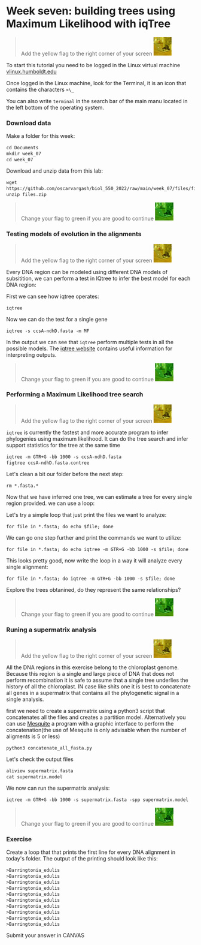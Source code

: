 # Week seven: building trees using Maximum Likelihood with iqTree

> Add the yellow flag to the right corner of your screen ![](img/yellow.jpeg)

To start this tutorial you need to be logged in the Linux virtual machine
[vlinux.humboldt.edu](https://vlinux.humboldt.edu/)

Once logged in the Linux machine, look for the Terminal, it is an icon that contains the characters `>\_`

You can also write `terminal` in the search bar of the main manu located in the left bottom of the operating system.

### Download data

Make a folder for this week:

```
cd Documents
mkdir week_07
cd week_07
```

Download and unzip data from this lab:

```
wget https://github.com/oscarvargash/biol_550_2022/raw/main/week_07/files/files.zip
unzip files.zip
```

> Change your flag to green if you are good to continue ![](img/green.jpeg)

### Testing models of evolution in the alignments

> Add the yellow flag to the right corner of your screen ![](img/yellow.jpeg)

Every DNA region can be modeled using different DNA models of subsitition, we can perform a test in IQtree to infer the best model for each DNA region:

First we can see how iqtree operates:

```
iqtree
```

Now we can do the test for a single gene

```
iqtree -s ccsA-ndhD.fasta -m MF
```

In the output we can see that `iqtree` perform multiple tests in all the possible models. The [iqtree website](http://www.iqtree.org/doc/) contains useful information for interpreting outputs.

> Change your flag to green if you are good to continue ![](img/green.jpeg)

### Performing a Maximum Likelihood tree search

> Add the yellow flag to the right corner of your screen ![](img/yellow.jpeg)

`iqtree` is currently the fastest and more accurate program to infer phylogenies using maximum likelihood. It can do the tree search and infer support statistics for the tree at the same time

```
iqtree -m GTR+G -bb 1000 -s ccsA-ndhD.fasta
figtree ccsA-ndhD.fasta.contree
```

Let's clean a bit our folder before the next step:

```
rm *.fasta.*
```

Now that we have inferred one tree, we can estimate a tree for every single region provided. we can use a loop:

Let's try a simple loop that just print the files we want to analyze:

```
for file in *.fasta; do echo $file; done
```

We can go one step further and print the commands we want to utilize:

```
for file in *.fasta; do echo iqtree -m GTR+G -bb 1000 -s $file; done
```

This looks pretty good, now write the loop in a way it will analyze every single alignment:

```
for file in *.fasta; do iqtree -m GTR+G -bb 1000 -s $file; done
```

Explore the trees obtanined, do they represent the same relationships?

> Change your flag to green if you are good to continue ![](img/green.jpeg)

### Runing a supermatrix analysis

> Add the yellow flag to the right corner of your screen ![](img/yellow.jpeg)

All the DNA regions in this exercise belong to the chloroplast genome. Because this region is a single and large piece of DNA that does not perform recombination it is safe to assume that a single tree underlies the history of all the chloroplast. IN case like shits one it is best to concatenate all genes in a supermatrix that contains all the phylogenetic signal in a single analysis.

first we need to create a supermatrix using a python3 script that concatenates all the files and creates a partition model. Alternatively you can use [Mesquite](https://www.mesquiteproject.org/Managing%20Molecular%20Data.html#concatMatrices) a program with a graphic interface to perform the concatenation(the use of Mesquite is only advisable when the number of aligments is 5 or less)

```
python3 concatenate_all_fasta.py
```

Let's check the output files

```
aliview supermatrix.fasta
cat supermatrix.model
```

We now can run the supermatrix analysis:

```
iqtree -m GTR+G -bb 1000 -s supermatrix.fasta -spp supermatrix.model 
```

> Change your flag to green if you are good to continue ![](img/green.jpeg)

### Exercise

Create a loop that that prints the first line for every DNA alignment in today's folder. The output of the printing should look like this:

```
>Barringtonia_edulis
>Barringtonia_edulis
>Barringtonia_edulis
>Barringtonia_edulis
>Barringtonia_edulis
>Barringtonia_edulis
>Barringtonia_edulis
>Barringtonia_edulis
>Barringtonia_edulis
>Barringtonia_edulis
```

Submit your answer in CANVAS
